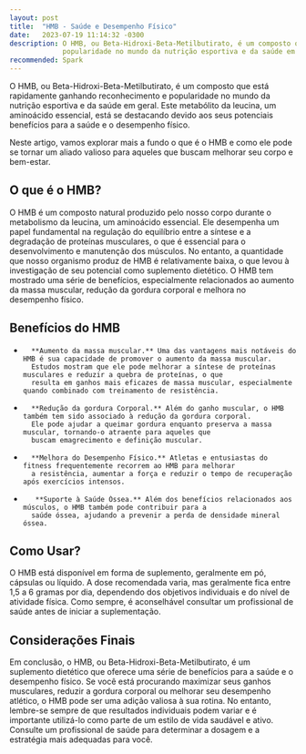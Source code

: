 ```yaml
---
layout: post
title:  "HMB - Saúde e Desempenho Físico"
date:   2023-07-19 11:14:32 -0300
description: O HMB, ou Beta-Hidroxi-Beta-Metilbutirato, é um composto que está rapidamente ganhando reconhecimento e 
             popularidade no mundo da nutrição esportiva e da saúde em geral.
recommended: Spark
---
```

O HMB, ou Beta-Hidroxi-Beta-Metilbutirato, é um composto que está rapidamente ganhando reconhecimento e popularidade no 
mundo da nutrição esportiva e da saúde em geral. Este metabólito da leucina, um aminoácido essencial, está se destacando 
devido aos seus potenciais benefícios para a saúde e o desempenho físico. 

Neste artigo, vamos explorar mais a fundo o 
que é o HMB e como ele pode se tornar um aliado valioso para aqueles que buscam melhorar seu corpo e bem-estar.

## O que é o HMB?
O HMB é um composto natural produzido pelo nosso corpo durante o metabolismo da leucina, um aminoácido essencial. 
Ele desempenha um papel fundamental na regulação do equilíbrio entre a síntese e a degradação de proteínas musculares, 
o que é essencial para o desenvolvimento e manutenção dos músculos. No entanto, a quantidade que nosso organismo produz 
de HMB é relativamente baixa, o que levou à investigação de seu potencial como suplemento dietético.
O HMB tem mostrado uma série de benefícios, especialmente relacionados ao aumento da massa muscular, redução da gordura 
corporal e melhora no desempenho físico.

## Benefícios do HMB
-       **Aumento da massa muscular.** Uma das vantagens mais notáveis do HMB é sua capacidade de promover o aumento da massa muscular. 
        Estudos mostram que ele pode melhorar a síntese de proteínas musculares e reduzir a quebra de proteínas, o que 
        resulta em ganhos mais eficazes de massa muscular, especialmente quando combinado com treinamento de resistência.
-       **Redução da gordura Corporal.** Além do ganho muscular, o HMB também tem sido associado à redução da gordura corporal. 
        Ele pode ajudar a queimar gordura enquanto preserva a massa muscular, tornando-o atraente para aqueles que 
        buscam emagrecimento e definição muscular.
-       **Melhora do Desempenho Físico.** Atletas e entusiastas do fitness frequentemente recorrem ao HMB para melhorar
        a resistência, aumentar a força e reduzir o tempo de recuperação após exercícios intensos.
-        **Suporte à Saúde Óssea.** Além dos benefícios relacionados aos músculos, o HMB também pode contribuir para a
        saúde óssea, ajudando a prevenir a perda de densidade mineral óssea.

## Como Usar?
O HMB está disponível em forma de suplemento, geralmente em pó, cápsulas ou líquido. A dose recomendada varia, mas 
geralmente fica entre 1,5 a 6 gramas por dia, dependendo dos objetivos individuais e do nível de atividade física. 
Como sempre, é aconselhável consultar um profissional de saúde antes de iniciar a suplementação.

## Considerações Finais
Em conclusão, o HMB, ou Beta-Hidroxi-Beta-Metilbutirato, é um suplemento dietético que oferece uma série de benefícios 
para a saúde e o desempenho físico. Se você está procurando maximizar seus ganhos musculares, reduzir a gordura corporal
ou melhorar seu desempenho atlético, o HMB pode ser uma adição valiosa à sua rotina. No entanto, lembre-se sempre de que 
resultados individuais podem variar e é importante utilizá-lo como parte de um estilo de vida saudável e ativo. Consulte 
um profissional de saúde para determinar a dosagem e a estratégia mais adequadas para você.
